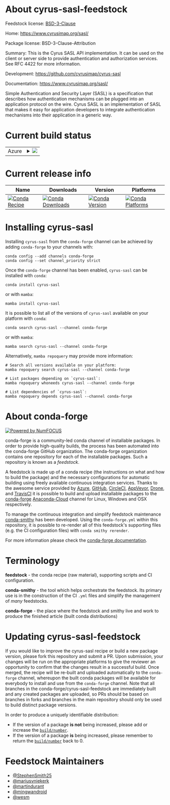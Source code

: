 About cyrus-sasl-feedstock
==========================

Feedstock license: [BSD-3-Clause](https://github.com/conda-forge/cyrus-sasl-feedstock/blob/main/LICENSE.txt)

Home: https://www.cyrusimap.org/sasl/

Package license: BSD-3-Clause-Attribution

Summary: This is the Cyrus SASL API implementation. It can be used on the client or server side to provide
authentication and authorization services. See RFC 4422 for more information.


Development: https://github.com/cyrusimap/cyrus-sasl

Documentation: https://www.cyrusimap.org/sasl/

Simple Authentication and Security Layer (SASL) is a specification that describes how
authentication mechanisms can be plugged into an application protocol on the wire. Cyrus
SASL is an implementation of SASL that makes it easy for application developers to integrate
authentication mechanisms into their application in a generic way.


Current build status
====================


<table>
    
  <tr>
    <td>Azure</td>
    <td>
      <details>
        <summary>
          <a href="https://dev.azure.com/conda-forge/feedstock-builds/_build/latest?definitionId=214&branchName=main">
            <img src="https://dev.azure.com/conda-forge/feedstock-builds/_apis/build/status/cyrus-sasl-feedstock?branchName=main">
          </a>
        </summary>
        <table>
          <thead><tr><th>Variant</th><th>Status</th></tr></thead>
          <tbody><tr>
              <td>linux_64</td>
              <td>
                <a href="https://dev.azure.com/conda-forge/feedstock-builds/_build/latest?definitionId=214&branchName=main">
                  <img src="https://dev.azure.com/conda-forge/feedstock-builds/_apis/build/status/cyrus-sasl-feedstock?branchName=main&jobName=linux&configuration=linux%20linux_64_" alt="variant">
                </a>
              </td>
            </tr><tr>
              <td>linux_aarch64</td>
              <td>
                <a href="https://dev.azure.com/conda-forge/feedstock-builds/_build/latest?definitionId=214&branchName=main">
                  <img src="https://dev.azure.com/conda-forge/feedstock-builds/_apis/build/status/cyrus-sasl-feedstock?branchName=main&jobName=linux&configuration=linux%20linux_aarch64_" alt="variant">
                </a>
              </td>
            </tr><tr>
              <td>linux_ppc64le</td>
              <td>
                <a href="https://dev.azure.com/conda-forge/feedstock-builds/_build/latest?definitionId=214&branchName=main">
                  <img src="https://dev.azure.com/conda-forge/feedstock-builds/_apis/build/status/cyrus-sasl-feedstock?branchName=main&jobName=linux&configuration=linux%20linux_ppc64le_" alt="variant">
                </a>
              </td>
            </tr><tr>
              <td>osx_64</td>
              <td>
                <a href="https://dev.azure.com/conda-forge/feedstock-builds/_build/latest?definitionId=214&branchName=main">
                  <img src="https://dev.azure.com/conda-forge/feedstock-builds/_apis/build/status/cyrus-sasl-feedstock?branchName=main&jobName=osx&configuration=osx%20osx_64_" alt="variant">
                </a>
              </td>
            </tr><tr>
              <td>osx_arm64</td>
              <td>
                <a href="https://dev.azure.com/conda-forge/feedstock-builds/_build/latest?definitionId=214&branchName=main">
                  <img src="https://dev.azure.com/conda-forge/feedstock-builds/_apis/build/status/cyrus-sasl-feedstock?branchName=main&jobName=osx&configuration=osx%20osx_arm64_" alt="variant">
                </a>
              </td>
            </tr><tr>
              <td>win_64</td>
              <td>
                <a href="https://dev.azure.com/conda-forge/feedstock-builds/_build/latest?definitionId=214&branchName=main">
                  <img src="https://dev.azure.com/conda-forge/feedstock-builds/_apis/build/status/cyrus-sasl-feedstock?branchName=main&jobName=win&configuration=win%20win_64_" alt="variant">
                </a>
              </td>
            </tr>
          </tbody>
        </table>
      </details>
    </td>
  </tr>
</table>

Current release info
====================

| Name | Downloads | Version | Platforms |
| --- | --- | --- | --- |
| [![Conda Recipe](https://img.shields.io/badge/recipe-cyrus--sasl-green.svg)](https://anaconda.org/conda-forge/cyrus-sasl) | [![Conda Downloads](https://img.shields.io/conda/dn/conda-forge/cyrus-sasl.svg)](https://anaconda.org/conda-forge/cyrus-sasl) | [![Conda Version](https://img.shields.io/conda/vn/conda-forge/cyrus-sasl.svg)](https://anaconda.org/conda-forge/cyrus-sasl) | [![Conda Platforms](https://img.shields.io/conda/pn/conda-forge/cyrus-sasl.svg)](https://anaconda.org/conda-forge/cyrus-sasl) |

Installing cyrus-sasl
=====================

Installing `cyrus-sasl` from the `conda-forge` channel can be achieved by adding `conda-forge` to your channels with:

```
conda config --add channels conda-forge
conda config --set channel_priority strict
```

Once the `conda-forge` channel has been enabled, `cyrus-sasl` can be installed with `conda`:

```
conda install cyrus-sasl
```

or with `mamba`:

```
mamba install cyrus-sasl
```

It is possible to list all of the versions of `cyrus-sasl` available on your platform with `conda`:

```
conda search cyrus-sasl --channel conda-forge
```

or with `mamba`:

```
mamba search cyrus-sasl --channel conda-forge
```

Alternatively, `mamba repoquery` may provide more information:

```
# Search all versions available on your platform:
mamba repoquery search cyrus-sasl --channel conda-forge

# List packages depending on `cyrus-sasl`:
mamba repoquery whoneeds cyrus-sasl --channel conda-forge

# List dependencies of `cyrus-sasl`:
mamba repoquery depends cyrus-sasl --channel conda-forge
```


About conda-forge
=================

[![Powered by
NumFOCUS](https://img.shields.io/badge/powered%20by-NumFOCUS-orange.svg?style=flat&colorA=E1523D&colorB=007D8A)](https://numfocus.org)

conda-forge is a community-led conda channel of installable packages.
In order to provide high-quality builds, the process has been automated into the
conda-forge GitHub organization. The conda-forge organization contains one repository
for each of the installable packages. Such a repository is known as a *feedstock*.

A feedstock is made up of a conda recipe (the instructions on what and how to build
the package) and the necessary configurations for automatic building using freely
available continuous integration services. Thanks to the awesome service provided by
[Azure](https://azure.microsoft.com/en-us/services/devops/), [GitHub](https://github.com/),
[CircleCI](https://circleci.com/), [AppVeyor](https://www.appveyor.com/),
[Drone](https://cloud.drone.io/welcome), and [TravisCI](https://travis-ci.com/)
it is possible to build and upload installable packages to the
[conda-forge](https://anaconda.org/conda-forge) [Anaconda-Cloud](https://anaconda.org/)
channel for Linux, Windows and OSX respectively.

To manage the continuous integration and simplify feedstock maintenance
[conda-smithy](https://github.com/conda-forge/conda-smithy) has been developed.
Using the ``conda-forge.yml`` within this repository, it is possible to re-render all of
this feedstock's supporting files (e.g. the CI configuration files) with ``conda smithy rerender``.

For more information please check the [conda-forge documentation](https://conda-forge.org/docs/).

Terminology
===========

**feedstock** - the conda recipe (raw material), supporting scripts and CI configuration.

**conda-smithy** - the tool which helps orchestrate the feedstock.
                   Its primary use is in the construction of the CI ``.yml`` files
                   and simplify the management of *many* feedstocks.

**conda-forge** - the place where the feedstock and smithy live and work to
                  produce the finished article (built conda distributions)


Updating cyrus-sasl-feedstock
=============================

If you would like to improve the cyrus-sasl recipe or build a new
package version, please fork this repository and submit a PR. Upon submission,
your changes will be run on the appropriate platforms to give the reviewer an
opportunity to confirm that the changes result in a successful build. Once
merged, the recipe will be re-built and uploaded automatically to the
`conda-forge` channel, whereupon the built conda packages will be available for
everybody to install and use from the `conda-forge` channel.
Note that all branches in the conda-forge/cyrus-sasl-feedstock are
immediately built and any created packages are uploaded, so PRs should be based
on branches in forks and branches in the main repository should only be used to
build distinct package versions.

In order to produce a uniquely identifiable distribution:
 * If the version of a package **is not** being increased, please add or increase
   the [``build/number``](https://docs.conda.io/projects/conda-build/en/latest/resources/define-metadata.html#build-number-and-string).
 * If the version of a package **is** being increased, please remember to return
   the [``build/number``](https://docs.conda.io/projects/conda-build/en/latest/resources/define-metadata.html#build-number-and-string)
   back to 0.

Feedstock Maintainers
=====================

* [@StephenSmith25](https://github.com/StephenSmith25/)
* [@mariusvniekerk](https://github.com/mariusvniekerk/)
* [@martindurant](https://github.com/martindurant/)
* [@mingwandroid](https://github.com/mingwandroid/)
* [@wesm](https://github.com/wesm/)

